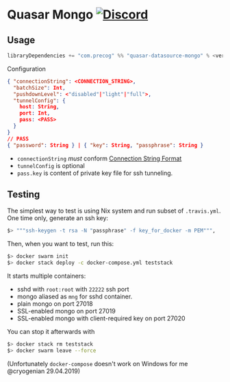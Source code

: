 # Quasar Mongo [![Discord](https://img.shields.io/discord/373302030460125185.svg?logo=discord)](https://discord.gg/QNjwCg6)

## Usage

```sbt
libraryDependencies += "com.precog" %% "quasar-datasource-mongo" % <version>
```

Configuration

```json
{ "connectionString": <CONNECTION_STRING>,
  "batchSize": Int,
  "pushdownLevel": <"disabled"|"light"|"full">,
  "tunnelConfig": {
    host: String,
    port: Int,
    pass: <PASS>
  }
}
// PASS
{ "password": String } | { "key": String, "passphrase": String }
```

+ `connectionString` _must_ conform [Connection String Format](https://docs.mongodb.com/manual/reference/connection-string/)
+ `tunnelConfig` is optional
+ `pass.key` is content of private key file for ssh tunneling.

## Testing

The simplest way to test is using Nix system and run subset of `.travis.yml`. One time only, generate an ssh key:

```bash
$> """ssh-keygen -t rsa -N "passphrase" -f key_for_docker -m PEM""",
```

Then, when you want to test, run this:

```bash
$> docker swarm init
$> docker stack deploy -c docker-compose.yml teststack
```

It starts multiple containers:
+ sshd with `root:root` with `22222` ssh port
+ mongo aliased as `mng` for sshd container.
+ plain mongo on port 27018
+ SSL-enabled mongo on port 27019
+ SSL-enabled mongo with client-required key on port 27020

You can stop it afterwards with

```bash
$> docker stack rm teststack
$> docker swarm leave --force
```

(Unfortunately `docker-compose` doesn't work on Windows for me @cryogenian 29.04.2019)
